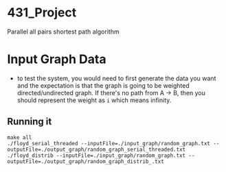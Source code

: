 # 431_Project
Parallel all pairs shortest path algorithm

# Input Graph Data
* to test the system, you would need to first generate the data you want and the expectation is that the graph is going to be weighted directed/undirected graph. If there's no path from A -> B, then you should represent the weight as `i` which means infinity. 

## Running it
```
make all
./floyd_serial_threaded --inputFile=./input_graph/random_graph.txt --outputFile=./output_graph/random_graph_serial_threaded.txt
./floyd_distrib --inputFile=./input_graph/random_graph.txt --outputFile=./output_graph/random_graph_distrib_.txt
```
